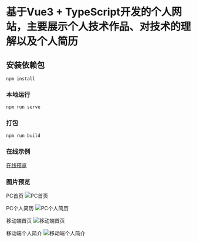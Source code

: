 # 基于Vue3 + TypeScript开发的个人网站，主要展示个人技术作品、对技术的理解以及个人简历


## 安装依赖包
```
npm install
```

### 本地运行
```
npm run serve
```

### 打包
```
npm run build
```

### 在线示例
[在线预览](https://laqtxy.gitee.io/personal-profile/#/)

### 图片预览
PC首页
![PC首页](https://gitee.com/laqtxy/applet-picture/raw/master/laqGamePic/personal/home.jpg)

PC个人简历
![PC个人简历](https://gitee.com/laqtxy/applet-picture/raw/master/laqGamePic/personal/info.jpg)

移动端首页
![移动端首页](https://gitee.com/laqtxy/applet-picture/raw/master/laqGamePic/personal/waphome.jpg)

移动端个人简介
![移动端个人简介](https://gitee.com/laqtxy/applet-picture/raw/master/laqGamePic/personal/wapinfo.jpg)

